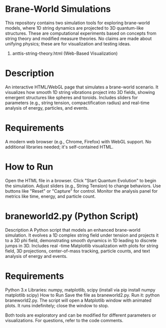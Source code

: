 # Brane-World Simulations
This repository contains two simulation tools for exploring brane-world models, where 1D string dynamics are projected
to 3D quantum-like structures. These are computational experiments based on concepts from string theory and modified
measure theories. No claims are made about unifying physics; these are for visualization and testing ideas.

1. anttis-string-theory.html (Web-Based Visualization)

# Description
An interactive HTML/WebGL page that simulates a brane-world scenario. It visualizes how smooth 1D string vibrations
project into 3D fields, showing emergent structures like spheres and toroids. Includes sliders for parameters (e.g.,
string tension, compactification radius) and real-time analysis of energy, particles, and events.

# Requirements

A modern web browser (e.g., Chrome, Firefox) with WebGL support.
No additional libraries needed; it's self-contained HTML.

# How to Run

Open the HTML file in a browser.
Click "Start Quantum Evolution" to begin the simulation.
Adjust sliders (e.g., String Tension) to change behaviors.
Use buttons like "Reset" or "Capture" for control.
Monitor the analysis panel for metrics like time, energy, and particle count.

# braneworld2.py (Python Script)

Description
A Python script that models an enhanced brane-world simulation. It evolves a 1D complex string field under tension 
and projects it to a 3D phi field, demonstrating smooth dynamics in 1D leading to discrete jumps in 3D. Includes real
-time Matplotlib visualization with plots for string field, 3D projections, center-of-mass tracking, particle counts,
and text analysis of energy and events.

# Requirements

Python 3.x
Libraries: numpy, matplotlib, scipy (install via pip install numpy matplotlib scipy)
How to Run
Save the file as braneworld2.py.
Run it: python braneworld2.py.
The script will open a Matplotlib window with animated plots.
It runs indefinitely; close the window to stop.

Both tools are exploratory and can be modified for different parameters or visualizations. For questions, refer to the code comments.
